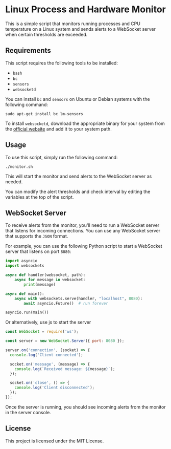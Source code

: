 # Linux Process and Hardware Monitor

This is a simple script that monitors running processes and CPU temperature on a Linux system and sends alerts to a WebSocket server when certain thresholds are exceeded.

## Requirements

This script requires the following tools to be installed:

-   `bash`
-   `bc`
-   `sensors`
-   `websocketd`

You can install `bc` and `sensors` on Ubuntu or Debian systems with the following command:

`sudo apt-get install bc lm-sensors`

To install `websocketd`, download the appropriate binary for your system from the [official website](https://websocketd.com/#download) and add it to your system path.

## Usage

To use this script, simply run the following command:

`./monitor.sh`

This will start the monitor and send alerts to the WebSocket server as needed.

You can modify the alert thresholds and check interval by editing the variables at the top of the script.

## WebSocket Server

To receive alerts from the monitor, you'll need to run a WebSocket server that listens for incoming connections. You can use any WebSocket server that supports the `JSON` format.

For example, you can use the following Python script to start a WebSocket server that listens on port `8080`:


```python
import asyncio
import websockets

async def handler(websocket, path):
    async for message in websocket:
        print(message)

async def main():
    async with websockets.serve(handler, "localhost", 8080):
        await asyncio.Future()  # run forever

asyncio.run(main())
```

Or alternatively, use js to start the server

```js
const WebSocket = require('ws');

const server = new WebSocket.Server({ port: 8080 });

server.on('connection', (socket) => {
  console.log('Client connected');

  socket.on('message', (message) => {
    console.log(`Received message: ${message}`);
  });

  socket.on('close', () => {
    console.log('Client disconnected');
  });
});

```
Once the server is running, you should see incoming alerts from the monitor in the server console.

## License

This project is licensed under the MIT License.
